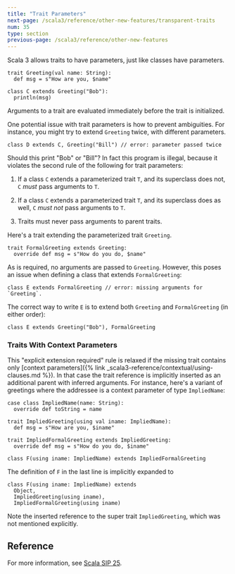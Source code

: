```yaml
---
title: "Trait Parameters"
next-page: /scala3/reference/other-new-features/transparent-traits
num: 35
type: section
previous-page: /scala3/reference/other-new-features
---
```


<!-- THIS FILE HAS BEEN GENERATED BY SCALADOC PREPROCESSOR. NOTE THAT ANY CHANGES TO THIS FILE CAN BE OVERRIDEN IN THE FUTURE -->

Scala 3 allows traits to have parameters, just like classes have parameters.

<div class="snippet" ><div class="buttons"></div><pre><code class="language-scala"><span id="0" class="" >trait Greeting(val name: String):
</span><span id="1" class="" >  def msg = s&quot;How are you, $name&quot;
</span><span id="2" class="" >
</span><span id="3" class="" >class C extends Greeting(&quot;Bob&quot;):
</span><span id="4" class="" >  println(msg)
</span></code></pre></div>

Arguments to a trait are evaluated immediately before the trait is initialized.

One potential issue with trait parameters is how to prevent
ambiguities. For instance, you might try to extend `Greeting` twice,
with different parameters.

<div class="snippet" ><div class="buttons"></div><pre><code class="language-scala"><span id="0" class="" >class D extends C, Greeting(&quot;Bill&quot;) // error: parameter passed twice
</span></code></pre></div>

Should this print "Bob" or "Bill"? In fact this program is illegal,
because it violates the second rule of the following for trait parameters:

1. If a class `C` extends a parameterized trait `T`, and its superclass does not, `C` _must_ pass arguments to `T`.

2. If a class `C` extends a parameterized trait `T`, and its superclass does as well, `C` _must not_  pass arguments to `T`.

3. Traits must never pass arguments to parent traits.

Here's a trait extending the parameterized trait `Greeting`.

<div class="snippet" ><div class="buttons"></div><pre><code class="language-scala"><span id="0" class="" >trait FormalGreeting extends Greeting:
</span><span id="1" class="" >  override def msg = s&quot;How do you do, $name&quot;
</span></code></pre></div>

As is required, no arguments are passed to `Greeting`. However, this poses an issue
when defining a class that extends `FormalGreeting`:

<div class="snippet" ><div class="buttons"></div><pre><code class="language-scala"><span id="0" class="" >class E extends FormalGreeting // error: missing arguments for `Greeting`.
</span></code></pre></div>

The correct way to write `E` is to extend both `Greeting` and
`FormalGreeting` (in either order):

<div class="snippet" ><div class="buttons"></div><pre><code class="language-scala"><span id="0" class="" >class E extends Greeting(&quot;Bob&quot;), FormalGreeting
</span></code></pre></div>

### Traits With Context Parameters

This "explicit extension required" rule is relaxed if the missing trait contains only
[context parameters]({% link _scala3-reference/contextual/using-clauses.md %}). In that case the trait reference is
implicitly inserted as an additional parent with inferred arguments. For instance,
here's a variant of greetings where the addressee is a context parameter of type
`ImpliedName`:

<div class="snippet" ><div class="buttons"></div><pre><code class="language-scala"><span id="0" class="" >case class ImpliedName(name: String):
</span><span id="1" class="" >  override def toString = name
</span><span id="2" class="" >
</span><span id="3" class="" >trait ImpliedGreeting(using val iname: ImpliedName):
</span><span id="4" class="" >  def msg = s&quot;How are you, $iname&quot;
</span><span id="5" class="" >
</span><span id="6" class="" >trait ImpliedFormalGreeting extends ImpliedGreeting:
</span><span id="7" class="" >  override def msg = s&quot;How do you do, $iname&quot;
</span><span id="8" class="" >
</span><span id="9" class="" >class F(using iname: ImpliedName) extends ImpliedFormalGreeting
</span></code></pre></div>

The definition of `F` in the last line is implicitly expanded to

<div class="snippet" ><div class="buttons"></div><pre><code class="language-scala"><span id="0" class="" >class F(using iname: ImpliedName) extends
</span><span id="1" class="" >  Object,
</span><span id="2" class="" >  ImpliedGreeting(using iname),
</span><span id="3" class="" >  ImpliedFormalGreeting(using iname)
</span></code></pre></div>

Note the inserted reference to the super trait `ImpliedGreeting`, which was not mentioned explicitly.

## Reference

For more information, see [Scala SIP 25](http://docs.scala-lang.org/sips/pending/trait-parameters.html).
